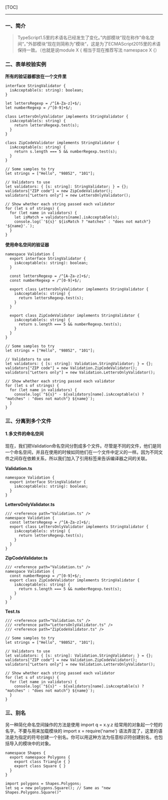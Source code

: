 [TOC]
***

### 一、简介

> TypeScript1.5里的术语名已经发生了变化。”内部模块“现在称作”命名空间“。”外部模块“现在则简称为”模块“，这是为了ECMAScript2015里的术语保持一致。（也就是说module X { 相当于现在推荐写法 namespace X {）

### 二、表单校验实例

**所有的验证器都放在一个文件里**
```TS
interface StringValidator {
  isAcceptable(s: string): boolean;
}

let lettersRegexp = /^[A-Za-z]+$/;
let numberRegexp = /^[0-9]+$/;

class LettersOnlyValidator implements StringValidator {
  isAcceptable(s: string) {
    return lettersRegexp.test(s);
  }
}

class ZipCodeValidator implements StringValidator {
  isAcceptable(s: string) {
    return s.length === 5 && numberRegexp.test(s);
  }
}

// Some samples to try
let strings = ["Hello", "98052", "101"];

// Validators to use
let validators: { [s: string]: StringValidator; } = {};
validators["ZIP code"] = new ZipCodeValidator();
validators["Letters only"] = new LettersOnlyValidator();

// Show whether each string passed each validator
for (let s of strings) {
  for (let name in validators) {
    let isMatch = validators[name].isAcceptable(s);
    console.log(`'${s}' ${isMatch ? "matches" : "does not match"} '${name}'.`);
  }
}
```

**使用命名空间的验证器**
```TS
namespace Validation {
  export interface StringValidator {
    isAcceptable(s: string): boolean;
  }

  const lettersRegexp = /^[A-Za-z]+$/;
  const numberRegexp = /^[0-9]+$/;

  export class LettersOnlyValidator implements StringValidator {
    isAcceptable(s: string) {
      return lettersRegexp.test(s);
    }
  }

  export class ZipCodeValidator implements StringValidator {
    isAcceptable(s: string) {
      return s.length === 5 && numberRegexp.test(s);
    }
  }
}

// Some samples to try
let strings = ["Hello", "98052", "101"];

// Validators to use
let validators: { [s: string]: Validation.StringValidator; } = {};
validators["ZIP code"] = new Validation.ZipCodeValidator();
validators["Letters only"] = new Validation.LettersOnlyValidator();

// Show whether each string passed each validator
for (let s of strings) {
  for (let name in validators) {
    console.log(`"${s}" - ${validators[name].isAcceptable(s) ? "matches" : "does not match"} ${name}`);
  }
}
```

### 三、分离到多个文件

#### 1.多文件的命名空间

现在，我们把Validation命名空间分割成多个文件。尽管是不同的文件，他们是同一个命名空间，并且在使用的时候如同他们在一个文件中定义的一样。因为不同文件之间存在依赖关系，所以我们加入了引用标签来告诉编译器之间的关联。

**Validation.ts**
```TS
namespace Validation {
  export interface StringValidator {
    isAcceptable(s: string): boolean;
  }
}
```

**LettersOnlyValidator.ts**
```TS
/// <reference path="Validation.ts" />
namespace Validation {
  const lettersRegexp = /^[A-Za-z]+$/;
  export class LettersOnlyValidator implements StringValidator {
    isAcceptable(s: string) {
      return lettersRegexp.test(s);
    }
  }
}
```

**ZipCodeValidator.ts**
```TS
/// <reference path="Validation.ts" />
namespace Validation {
  const numberRegexp = /^[0-9]+$/;
  export class ZipCodeValidator implements StringValidator {
    isAcceptable(s: string) {
      return s.length === 5 && numberRegexp.test(s);
    }
  }
}
```

**Test.ts**
```TS
/// <reference path="Validation.ts" />
/// <reference path="LettersOnlyValidator.ts" />
/// <reference path="ZipCodeValidator.ts" />

// Some samples to try
let strings = ["Hello", "98052", "101"];

// Validators to use
let validators: { [s: string]: Validation.StringValidator; } = {};
validators["ZIP code"] = new Validation.ZipCodeValidator();
validators["Letters only"] = new Validation.LettersOnlyValidator();

// Show whether each string passed each validator
for (let s of strings) {
  for (let name in validators) {
    console.log(`"${s}" - ${validators[name].isAcceptable(s) ? "matches" : "does not match"} ${name}`);
  }
}
```

### 三、别名

另一种简化命名空间操作的方法是使用 import q = x.y.z 给常用的对象起一个短的名字。不要与用来加载模块的 import x = require('name') 语法弄混了，这里的语法是为指定的符号创建一个别名。你可以用这种方法为任意标识符创建别名，也包括导入的模块中的对象。

```TS
namespace Shapes {
  export namespace Polygons {
    export class Triangle { }
    export class Square { }
  }
}

import polygons = Shapes.Polygons;
let sq = new polygons.Square(); // Same as "new Shapes.Polygons.Square()"
```
